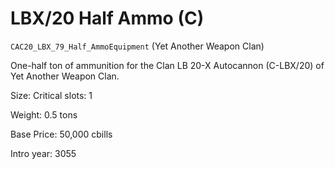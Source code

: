 # LBX/20 Half Ammo (C)

`CAC20_LBX_79_Half_AmmoEquipment` (Yet Another Weapon Clan)

One-half ton of ammunition for the Clan LB 20-X Autocannon (C-LBX/20) of Yet Another Weapon Clan.

Size: Critical slots: 1

Weight: 0.5 tons

Base Price: 50,000 cbills

Intro year: 3055

